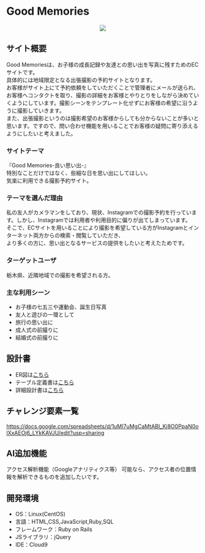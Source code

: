 # Good Memories
<p align="center">
  <img src="https://user-images.githubusercontent.com/89368225/139575556-d333cdb5-a44e-48ce-a42c-f17b6aa55ead.png" />
</p>

## サイト概要
Good Memoriesは、お子様の成長記録や友達との思い出を写真に残すためのECサイトです。    
具体的には地域限定となる出張撮影の予約サイトとなります。    
お客様がサイト上にて予約依頼をしていただくことで管理者にメールが送られ、お客様へコンタクトを取り、撮影の詳細をお客様とやりとりをしながら決めていくようにしています。撮影シーンをテンプレート化せずにお客様の希望に沿うように撮影していきます。    
また、出張撮影というのは撮影希望のお客様からしても分からないことが多いと思います。ですので、問い合わせ機能を用いることでお客様の疑問に寄り添えるようにしたいと考えました。

### サイトテーマ
『Good Memories-良い思い出-』    
特別なことだけではなく、些細な日を思い出にしてほしい。    
気楽に利用できる撮影予約サイト。

### テーマを選んだ理由
私の友人がカメラマンをしており、現状、Instagramでの撮影予約を行っています。しかし、Instagramでは利用者や利用目的に偏りが出てしまっています。    
そこで、ECサイトを用いることにより撮影を希望している方がInstagramとインターネット両方からの検索・閲覧していただき、    
より多くの方に、思い出となるサービスの提供をしたいと考えたためです。    

### ターゲットユーザ
栃木県、近隣地域での撮影を希望される方。

### 主な利用シーン
- お子様の七五三や運動会、誕生日写真
- 友人と遊びの一環として
- 旅行の思い出に
- 成人式の前撮りに
- 結婚式の前撮りに

## 設計書
- ER図は[こちら](https://drive.google.com/file/d/15z3mNZ80MQCKFqMb29RFVo_srxQegPAy/view?usp=sharing)
- テーブル定義書は[こちら](https://docs.google.com/spreadsheets/d/13ANyGaR1uEYEzTTw7VZ4dChRn-PvYpbbGz4yWgpbtps/edit#gid=1373217982)
- 詳細設計書は[こちら](https://docs.google.com/spreadsheets/d/1CDKEVEbklun0yj3ZKjiGWhHGrW2hqIQWYeRtrZDAYY4/edit#gid=2133469642)

## チャレンジ要素一覧
<https://docs.google.com/spreadsheets/d/1uMI7uMgCaMtABI_Kj8O0PpaN0olXxAEOj6_LYkKAVJU/edit?usp=sharing>

## AI追加機能
アクセス解析機能（Googleアナリティクス等）
可能なら、アクセス者の位置情報を解析できるものを追加したいです。

## 開発環境
- OS：Linux(CentOS)
- 言語：HTML,CSS,JavaScript,Ruby,SQL
- フレームワーク：Ruby on Rails
- JSライブラリ：jQuery
- IDE：Cloud9
